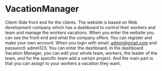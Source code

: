 # VacationManager
Client-Side front end for the clients. The website is based on Web development company which has a dashboard to control their workers and team and manage the workers vacations.
When you enter the website you can see the front end and what the company offers.
You can register and make your own account. When you login with email: admin@gmail.com and password: admin123; You can enter the dashboard. 
In the dashboard Vacation Manager, you can edit your whole team, workers, the leader of the team, and for the specific team add a certain project. And the main part is that you can assign to your workers a vacation they want.

